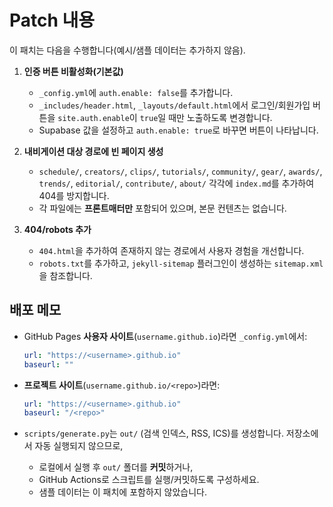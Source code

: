 
# Patch 내용

이 패치는 다음을 수행합니다(예시/샘플 데이터는 추가하지 않음).

1. **인증 버튼 비활성화(기본값)**  
   - `_config.yml`에 `auth.enable: false`를 추가합니다.
   - `_includes/header.html`, `_layouts/default.html`에서 로그인/회원가입 버튼을 `site.auth.enable`이 `true`일 때만 노출하도록 변경합니다.
   - Supabase 값을 설정하고 `auth.enable: true`로 바꾸면 버튼이 나타납니다.

2. **내비게이션 대상 경로에 빈 페이지 생성**  
   - `schedule/`, `creators/`, `clips/`, `tutorials/`, `community/`, `gear/`, `awards/`, `trends/`, `editorial/`, `contribute/`, `about/` 각각에 `index.md`를 추가하여 404를 방지합니다.
   - 각 파일에는 **프론트매터만** 포함되어 있으며, 본문 컨텐츠는 없습니다.

3. **404/robots 추가**  
   - `404.html`을 추가하여 존재하지 않는 경로에서 사용자 경험을 개선합니다.
   - `robots.txt`를 추가하고, `jekyll-sitemap` 플러그인이 생성하는 `sitemap.xml`을 참조합니다.

## 배포 메모

- GitHub Pages **사용자 사이트**(`username.github.io`)라면 `_config.yml`에서:
  ```yml
  url: "https://<username>.github.io"
  baseurl: ""
  ```
- **프로젝트 사이트**(`username.github.io/<repo>`)라면:
  ```yml
  url: "https://<username>.github.io"
  baseurl: "/<repo>"
  ```

- `scripts/generate.py`는 `out/` (검색 인덱스, RSS, ICS)를 생성합니다. 저장소에서 자동 실행되지 않으므로,
  - 로컬에서 실행 후 `out/` 폴더를 **커밋**하거나,
  - GitHub Actions로 스크립트를 실행/커밋하도록 구성하세요.
  - 샘플 데이터는 이 패치에 포함하지 않았습니다.
